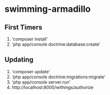 swimming-armadillo
==================

## First Timers
1. 'composer install'
2. 'php app/console doctrine:database:create'

## Updating

1. 'composer update'
2. 'php app/console doctrine:migrations:migrate'
3. 'php app/console server:run'
4. http://localhost:8000/withings/authorize